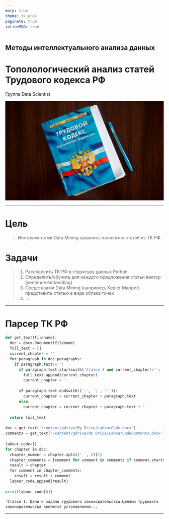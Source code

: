 ```yaml
---
marp: true
theme: tk_pres
paginate: true
inlineSVG: true
---
```

<!-- _paginate: false -->
<!-- _class: firstp -->
## Методы интеллектуального анализа данных

# Тополологический анализ статей Трудового кодекса РФ

Группа Data Scientist 

![bg brightness:0.3](./tk3.jpg)

---

# Цель
> Инструментами Data Mining сравнить топологию статей из ТК РФ

# Задачи
>1. Расспарсить ТК РФ в структуру данных Python
>2. Определить/обучить для каждого предложения статьи вектор (sentence embedding) 
>3. Средставами Data Mining (например, Kepler Mapper) представить статью в виде облака точек 
>4. ...

---

# Парсер ТК РФ

```python
def get_text(filename):
  doc = docx.Document(filename)
  full_text = []
  current_chapter = ''
  for paragraph in doc.paragraphs:
    if paragraph.text!='':
      if paragraph.text.startswith('Статья') and current_chapter!='':
        full_text.append(current_chapter)
        current_chapter = ''

      if paragraph.text.endswith(('.', ';', ':')):
        current_chapter = current_chapter + paragraph.text
      else:
        current_chapter = current_chapter + paragraph.text + '.'
    
  return full_text
  
doc = get_text('/content/gdrive/My Drive/LabourCode.docx')
comments = get_text('/content/gdrive/My Drive/LabourCodeComments.docx')

labour_code=[]
for chapter in doc:
  chapter_number = chapter.split(' ', 2)[1]
  chapter_comments = [comment for comment in comments if comment.startswith('Статья ' + chapter_number)]
  result = chapter
  for comment in chapter_comments:
    result = result + comment
  labour_code.append(result)

print(labour_code[0])
```
```
'Статья 1. Цели и задачи трудового законодательства.Целями трудового законодательства являются установление...
```

---